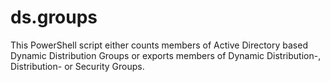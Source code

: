 # ds.groups

This PowerShell script either counts members of Active Directory based Dynamic Distribution Groups or exports members of Dynamic Distribution-, Distribution- or Security Groups.
